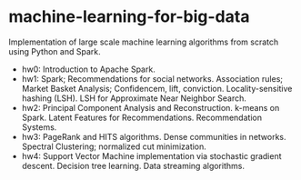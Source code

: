 # machine-learning-for-big-data

Implementation of large scale machine learning algorithms from scratch using Python and Spark.

- hw0: Introduction to Apache Spark.
- hw1: Spark; Recommendations for social networks. Association rules; Market Basket Analysis; Confidencem, lift, conviction. Locality-sensitive hashing (LSH). LSH for Approximate Near Neighbor Search.
- hw2: Principal Component Analysis and Reconstruction. k-means on Spark. Latent Features for Recommendations. Recommendation Systems. 
- hw3: PageRank and HITS algorithms. Dense communities in networks. Spectral Clustering; normalized cut minimization.
- hw4: Support Vector Machine implementation via stochastic gradient descent. Decision tree learning. Data streaming algorithms.

